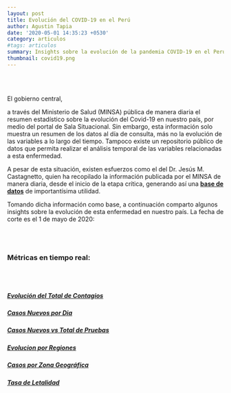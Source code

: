 ```yaml
---
layout: post
title: Evolución del COVID-19 en el Perú
author: Agustin Tapia
date: '2020-05-01 14:35:23 +0530'
category: articulos
#tags: articulos
summary: Insights sobre la evolución de la pandemia COVID-19 en el Peru
thumbnail: covid19.png
---
```


<br/><br/>

El gobierno central, 

a través del Ministerio de Salud (MINSA) pública de manera diaria el resumen estadístico sobre la evolución del Covid-19 en nuestro país, por medio del portal de Sala Situacional. Sin embargo, esta información solo muestra un resumen de los datos al día de consulta, más no la evolución de las variables a lo largo del tiempo. Tampoco existe un repositorio público de datos que permita realizar el análisis temporal de las variables relacionadas a esta enfermedad.

A pesar de esta situación, existen esfuerzos como el del Dr. Jesús M. Castagnetto, quien ha recopilado la información publicada por el MINSA de manera diaria, desde el inicio de la etapa crítica, generando así una [**base de datos**](https://github.com/jmcastagnetto/covid-19-peru-data) de importantísima utilidad.

Tomando dicha información como base, a continuación comparto algunos insights sobre la evolución de esta enfermedad en nuestro país. La fecha de corte es el 1 de mayo de 2020:

<br/><br/>

### **Métricas en tiempo real:**

<br/><br/>

##### [Evolución del Total de Contagios](/assets/img/posts/Covid19Peru/distribucion-total-contagios.html)

##### [Casos Nuevos por Dia](/assets/img/posts/Covid19Peru/casos-por-dia.html)

##### [Casos Nuevos vs Total de Pruebas](/assets/img/posts/Covid19Peru/casos-nuevos-vs-total.html)

##### [Evolucion por Regiones](/assets/img/posts/Covid19Peru/evolucion-de-casos.html)

##### [Casos por Zona Geográfica](/assets/img/posts/Covid19Peru/casos-zona-geografica.html)

##### [Tasa de Letalidad](/assets/img/posts/Covid19Peru/tasa-letalidad.html)
